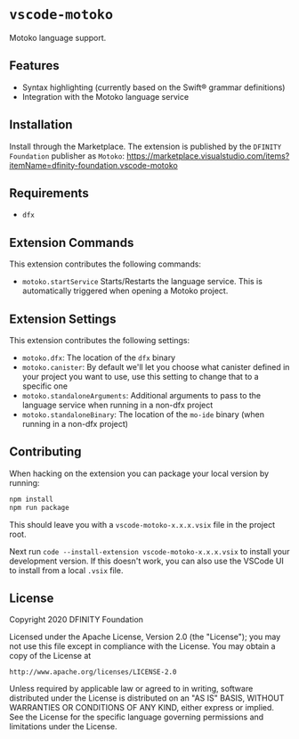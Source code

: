 # `vscode-motoko`

Motoko language support.

## Features

- Syntax highlighting (currently based on the Swift® grammar definitions)
- Integration with the Motoko language service

## Installation

Install through the Marketplace. The extension is published by the `DFINITY Foundation` publisher as `Motoko`:
https://marketplace.visualstudio.com/items?itemName=dfinity-foundation.vscode-motoko

## Requirements

- `dfx`

## Extension Commands

This extension contributes the following commands:

- `motoko.startService` Starts/Restarts the language service. This is automatically triggered when opening a Motoko project.

## Extension Settings

This extension contributes the following settings:

- `motoko.dfx`: The location of the `dfx` binary
- `motoko.canister`: By default we'll let you choose what canister defined in your project you want to use, use this setting to change that to a specific one
- `motoko.standaloneArguments`: Additional arguments to pass to the language service when running in a non-dfx project
- `motoko.standaloneBinary`: The location of the `mo-ide` binary (when running in a non-dfx project)

## Contributing

When hacking on the extension you can package your local version by running:

```bash
npm install
npm run package
```

This should leave you with a `vscode-motoko-x.x.x.vsix` file in the project root.

Next run `code --install-extension vscode-motoko-x.x.x.vsix` to install your development version. If this doesn't work, you can also use the VSCode UI to install from a local `.vsix` file.

## License

Copyright 2020 DFINITY Foundation

Licensed under the Apache License, Version 2.0 (the "License");
you may not use this file except in compliance with the License.
You may obtain a copy of the License at

    http://www.apache.org/licenses/LICENSE-2.0

Unless required by applicable law or agreed to in writing, software
distributed under the License is distributed on an "AS IS" BASIS,
WITHOUT WARRANTIES OR CONDITIONS OF ANY KIND, either express or implied.
See the License for the specific language governing permissions and
limitations under the License.
